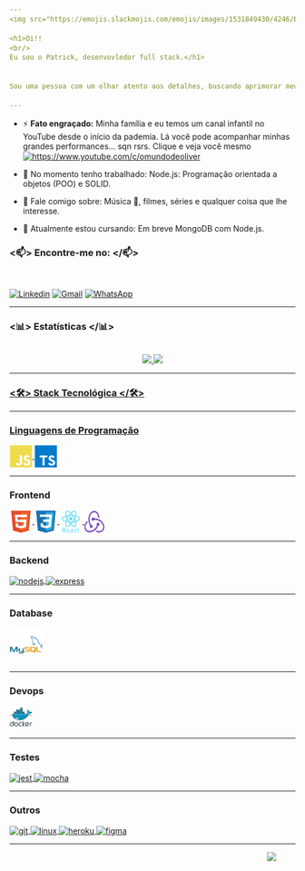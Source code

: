 ```yaml
---
<img src="https://emojis.slackmojis.com/emojis/images/1531849430/4246/blob-sunglasses.gif?1531849430" align="center" height="60" width="60">

<h1>Oi!!
<br/> 
Eu sou o Patrick, desenvovledor full stack.</h1>


Sou uma pessoa com um olhar atento aos detalhes, buscando aprimorar meus conhecimentos tecnológicos e carreira.

---
```

- ⚡ **Fato engraçado:** 
Minha família e eu temos um canal infantil no YouTube desde o início da pademia. Lá você pode acompanhar minhas grandes performances... sqn rsrs.
Clique e veja você mesmo
<a href="https://www.youtube.com/watch?v=mB5fwFfEgrY&t=329s" target="blank"><img align="center" src="https://raw.githubusercontent.com/rahuldkjain/github-profile-readme-generator/master/src/images/icons/Social/youtube.svg" alt="https://www.youtube.com/c/omundodeoliver" height="30" width="40" /></a>

- 🔭 No momento tenho trabalhado: Node.js: Programação orientada a objetos (POO) e SOLID.
- 💬 Fale comigo sobre: Música :guitar:, filmes, séries e qualquer coisa que lhe interesse.
- 🌱 Atualmente estou cursando: Em breve MongoDB com Node.js.

### <📫> Encontre-me no: </📫>
<br/> 

[![Linkedin](	https://img.shields.io/badge/LinkedIn-0077B5?style=for-the-badge&logo=linkedin&logoColor=white)](https://www.linkedin.com/in/patrickbastosdeveloper/)
[![Gmail](https://img.shields.io/badge/Gmail-D14836?style=for-the-badge&logo=gmail&logoColor=white&link=mailto:patrickbastosc@gmail.com)](mailto:patrickbastosc@gmail.com)
[![WhatsApp](https://img.shields.io/badge/WhatsApp-25D366?style=for-the-badge&logo=whatsapp&logoColor=white)](http://api.whatsapp.com/send?1=pt_BR&phone=5524992641930)

---
### <📊> Estatísticas </📊>
<br>

<div align="center">
<a href="https://github.com/PatrickBastosDeveloper">
   <img height="165em" src="https://github-readme-stats.vercel.app/api?username=PatrickBastosDeveloper&show_icons=true&theme=radical"/>
   <img height="165em" src="https://github-readme-stats.vercel.app/api/top-langs/?username=PatrickBastosDeveloper&layout=compact&langs_count=7&theme=radical"/>
</div>
   
---
### <🛠> Stack Tecnológica </🛠>

---
<h3>Linguagens de Programação</h3>
<a href="" target="_blank" rel="noreferrer">
<img src="https://raw.githubusercontent.com/devicons/devicon/master/icons/javascript/javascript-plain.svg" alt="Js" align="center" height="40" width="40" >
</a>
<a href="https://www.typescriptlang.org/" target="_blank" rel="noreferrer"> 
<img src="https://raw.githubusercontent.com/devicons/devicon/master/icons/typescript/typescript-original.svg" alt="typescript" align="center" width="40" height="40"/> 
</a>

---

<h3>Frontend</h3>
<a href="" target="_blank" rel="noreferrer"> 
<img src="https://raw.githubusercontent.com/devicons/devicon/master/icons/html5/html5-original.svg" align="center" alt="HTML" height="40" width="40" >
</a>

<a href="" rel="noreferrer"> 
<img src="https://raw.githubusercontent.com/devicons/devicon/master/icons/css3/css3-original.svg" align="center" alt="CSS" height="40" width="40" >
</a>

<a href="" target="_blank" rel="noreferrer"> 
<img src="https://raw.githubusercontent.com/devicons/devicon/master/icons/react/react-original-wordmark.svg" align="center" alt="react" width="40" height="40" />
</a>

<a href="" target="_blank" rel="noreferrer"> 
<img align="center" alt="redux" width="35" height="40" src="https://raw.githubusercontent.com/devicons/devicon/master/icons/redux/redux-original.svg"/> 
</a>

---

<h3>Backend</h3>
<a href="https://nodejs.org" target="_blank" rel="noreferrer"> 
<img src="https://cdn.jsdelivr.net/gh/devicons/devicon/icons/nodejs/nodejs-original.svg" alt="nodejs" align="center" width="60" height="40"/> 
</a>

<a href="https://expressjs.com" target="_blank" rel="noreferrer"> 
<img src="https://icongr.am/devicon/express-original.svg?size=128&color=79a08e" alt="express" align="center" width="40" height="40"/> 
</a>
          
---

<h3>Database</h3>

<a href="https://www.mysql.com/" target="_blank" rel="noreferrer"> 
<img src="https://raw.githubusercontent.com/devicons/devicon/master/icons/mysql/mysql-original-wordmark.svg" alt="mysql" width="60" height="60"/> 
</a> 

---

<h3>Devops</h3>
<a href="https://www.docker.com/" target="_blank" rel="noreferrer"> 
<img src="https://raw.githubusercontent.com/devicons/devicon/master/icons/docker/docker-original-wordmark.svg" alt="docker" width="40" height="40"/> 
</a>

---

<h3>Testes</h3>
<a href="" target="_blank" rel="noreferrer"> 
<img src="https://www.vectorlogo.zone/logos/jestjsio/jestjsio-icon.svg" alt="jest" align="center" width="40" height="40"/>
</a>

<a href="https://mochajs.org" target="_blank" rel="noreferrer"> 
<img src="https://www.vectorlogo.zone/logos/mochajs/mochajs-icon.svg" alt="mocha" align="center" width="40" height="40"/> 
</a> 

---

<h3>Outros</h3>
<a href="" target="_blank" rel="noreferrer"> 
<img src="https://www.vectorlogo.zone/logos/git-scm/git-scm-icon.svg" alt="git" align="center" width="40" height="40"/>
</a>
<a href="" target="_blank" rel="noreferrer"> 
<img src="https://cdn-icons-png.flaticon.com/512/518/518713.png" alt="linux" align="center" width="40" height="40" />
</a>

<a href="https://heroku.com" target="_blank" rel="noreferrer"> 
<img src="https://www.vectorlogo.zone/logos/heroku/heroku-icon.svg" alt="heroku" align="center" width="40" height="40"/> 
</a> 

<a href="https://www.figma.com/" target="_blank" rel="noreferrer"> 
<img src="https://www.vectorlogo.zone/logos/figma/figma-icon.svg" alt="figma" align="center" width="40" height="40"/> 
</a>

---

<img src = "https://media2.giphy.com/media/QssGEmpkyEOhBCb7e1/giphy.gif?cid=ecf05e47a0n3gi1bfqntqmob8g9aid1oyj2wr3ds3mg700bl&rid=giphy.gif" align="right" width="50">

